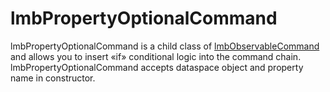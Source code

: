 # lmbPropertyOptionalCommand

lmbPropertyOptionalCommand is a child class of [lmbObservableCommand](./lmb_observable_command.md) and allows you to insert «if» conditional logic into the command chain. lmbPropertyOptionalCommand accepts dataspace object and property name in constructor.

